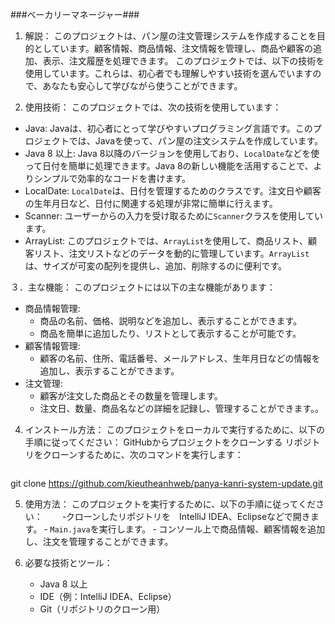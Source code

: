 ###ベーカリーマネージャー###
1. 解説：  このプロジェクトは、パン屋の注文管理システムを作成することを目的としています。顧客情報、商品情報、注文情報を管理し、商品や顧客の追加、表示、注文履歴を処理できます。
          このプロジェクトでは、以下の技術を使用しています。これらは、初心者でも理解しやすい技術を選んでいますので、あなたも安心して学びながら使うことができます。

2. 使用技術：
      このプロジェクトでは、次の技術を使用しています： 
- Java: Javaは、初心者にとって学びやすいプログラミング言語です。このプロジェクトでは、Javaを使って、パン屋の注文システムを作成しています。
- Java 8 以上: Java 8以降のバージョンを使用しており、`LocalDate`などを使って日付を簡単に処理できます。Java 8の新しい機能を活用することで、よりシンプルで効率的なコードを書けます。
- LocalDate: `LocalDate`は、日付を管理するためのクラスです。注文日や顧客の生年月日など、日付に関連する処理が非常に簡単に行えます。
- Scanner: ユーザーからの入力を受け取るために`Scanner`クラスを使用しています。
-   ArrayList: このプロジェクトでは、`ArrayList`を使用して、商品リスト、顧客リスト、注文リストなどのデータを動的に管理しています。`ArrayList`は、サイズが可変の配列を提供し、追加、削除するのに便利です。

３．主な機能：
      このプロジェクトには以下の主な機能があります：
- 商品情報管理: 
  - 商品の名前、価格、説明などを追加し、表示することができます。
  - 商品を簡単に追加したり、リストとして表示することが可能です。
- 顧客情報管理:
  - 顧客の名前、住所、電話番号、メールアドレス、生年月日などの情報を追加し、表示することができます。
- 注文管理:
  - 顧客が注文した商品とその数量を管理します。
  - 注文日、数量、商品名などの詳細を記録し、管理することができます。。
4. インストール方法：
このプロジェクトをローカルで実行するために、以下の手順に従ってください：
GitHubからプロジェクトをクローンする
リポジトリをクローンするために、次のコマンドを実行します：
   ```bash
  git clone https://github.com/kieutheanhweb/panya-kanri-system-update.git

 5. 使用方法：
   このプロジェクトを実行するために、以下の手順に従ってください：
　　‐クローンしたリポジトリを　IntelliJ IDEA、Eclipseなどで開きます。
   ‐ `Main.java`を実行します。
   ‐ コンソール上で商品情報、顧客情報を追加し、注文を管理することができます。

6. 必要な技術とツール：
   - Java 8 以上
   - IDE（例：IntelliJ IDEA、Eclipse）
   - Git（リポジトリのクローン用）
